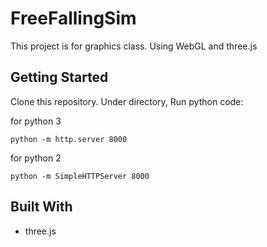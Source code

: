 # FreeFallingSim
This project is for graphics class. Using WebGL and three.js


## Getting Started
Clone this repository.
Under directory, Run python code:

for python 3 
```
python -m http.server 8000
```
for python 2 
```
python -m SimpleHTTPServer 8000
```

## Built With

* three.js

